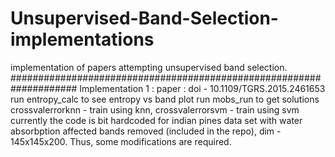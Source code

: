 # Unsupervised-Band-Selection-implementations
implementation of papers attempting unsupervised band selection.
####################################################################
Implementation 1 :
paper : doi - 10.1109/TGRS.2015.2461653
run entropy_calc to see entropy vs band plot
run mobs_run to get solutions
crossvalerrorknn - train using knn, crossvalerrorsvm - train using svm
currently the code is bit hardcoded for indian pines data set with water absorbption affected bands removed (included in the repo), dim - 145x145x200. Thus, some modifications are required.
